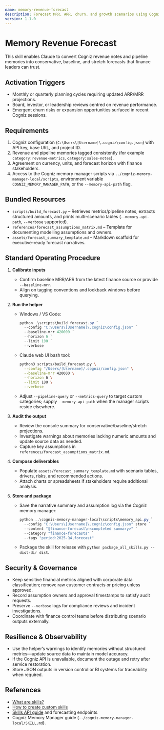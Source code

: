 ```yaml
---
name: memory-revenue-forecast
description: Forecast MRR, ARR, churn, and growth scenarios using Cogniz memory data plus structured projection workflows.
version: 1.1.0
---
```


# Memory Revenue Forecast

This skill enables Claude to convert Cogniz revenue notes and pipeline memories into conservative, baseline, and stretch forecasts that finance leaders can trust.

## Activation Triggers
- Monthly or quarterly planning cycles requiring updated ARR/MRR projections.  
- Board, investor, or leadership reviews centred on revenue performance.  
- Emergent churn risks or expansion opportunities surfaced in recent Cogniz sessions.

## Requirements
1. Cogniz configuration (`C:\Users\[Username]\.cogniz\config.json`) with API key, base URL, and project ID.  
2. Revenue and pipeline memories tagged consistently (for example `category:revenue-metrics`, `category:sales-notes`).  
3. Agreement on currency, units, and forecast horizon with finance stakeholders.  
4. Access to the Cogniz memory manager scripts via `../cogniz-memory-manager-local/scripts`, environment variable `COGNIZ_MEMORY_MANAGER_PATH`, or the `--memory-api-path` flag.

## Bundled Resources
- `scripts/build_forecast.py` – Retrieves metrics/pipeline notes, extracts structured amounts, and prints multi-scenario tables (`--memory-api-path`, `--verbose` supported).  
- `references/forecast_assumptions_matrix.md` – Template for documenting modelling assumptions and owners.  
- `assets/forecast_summary_template.md` – Markdown scaffold for executive-ready forecast narratives.

## Standard Operating Procedure
1. **Calibrate inputs**  
   - Confirm baseline MRR/ARR from the latest finance source or provide `--baseline-mrr`.  
   - Align on tagging conventions and lookback windows before querying.

2. **Run the helper**  
   - Windows / VS Code:  
     ```powershell
     python .\scripts\build_forecast.py `
       --config "C:\Users\[Username]\.cogniz\config.json" `
       --baseline-mrr 420000 `
       --horizon 6 `
       --limit 100 `
       --verbose
     ```  
   - Claude web UI bash tool:  
     ```bash
     python3 scripts/build_forecast.py \
       --config "/Users/[Username]/.cogniz/config.json" \
       --baseline-mrr 420000 \
       --horizon 6 \
       --limit 100 \
       --verbose
     ```  
   - Adjust `--pipeline-query` or `--metrics-query` to target custom categories; supply `--memory-api-path` when the manager scripts reside elsewhere.

3. **Audit the output**  
   - Review the console summary for conservative/baseline/stretch projections.  
   - Investigate warnings about memories lacking numeric amounts and update source data as needed.  
   - Capture key assumptions in `references/forecast_assumptions_matrix.md`.

4. **Compose deliverables**  
   - Populate `assets/forecast_summary_template.md` with scenario tables, drivers, risks, and recommended actions.  
   - Attach charts or spreadsheets if stakeholders require additional analysis.

5. **Store and package**  
   - Save the narrative summary and assumption log via the Cogniz memory manager:  
     ```powershell
     python ..\cogniz-memory-manager-local\scripts\memory_api.py `
       --config "C:\Users\[Username]\.cogniz\config.json" store `
       --content "@finance-forecast\n<completed summary>" `
       --category "finance-forecasts" `
       --tags "period:2025-Q4,forecast"
     ```  
   - Package the skill for release with `python package_all_skills.py --dist-dir dist`.

## Security & Governance
- Keep sensitive financial metrics aligned with corporate data classification; remove raw customer contracts or pricing unless approved.  
- Record assumption owners and approval timestamps to satisfy audit requests.  
- Preserve `--verbose` logs for compliance reviews and incident investigations.  
- Coordinate with finance control teams before distributing scenario outputs externally.

## Resilience & Observability
- Use the helper’s warnings to identify memories without structured metrics—update source data to maintain model accuracy.  
- If the Cogniz API is unavailable, document the outage and retry after service restoration.  
- Store JSON outputs in version control or BI systems for traceability when required.

## References
- [What are skills?](https://support.claude.com/en/articles/12512176-what-are-skills)  
- [How to create custom skills](https://support.claude.com/en/articles/12512198-how-to-create-custom-skills)  
- [Skills API guide](https://docs.claude.com/en/api/skills-guide) and forecasting endpoints.  
- Cogniz Memory Manager guide (`../cogniz-memory-manager-local/SKILL.md`).

